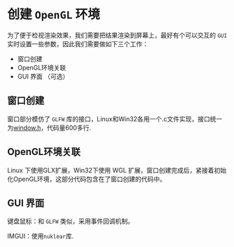 创建 `OpenGL` 环境
===========================

为了便于检视渲染效果，我们需要把结果渲染到屏幕上，最好有个可以交互的 `GUI` 实时设置一些参数，因此我们需要做如下三个工作：

 * 窗口创建
 * OpenGL环境关联
 * GUI 界面 （可选）

 ## 窗口创建
窗口部分模仿了 `GLFW` 库的接口，Linux和Win32各用一个.c文件实现，接口统一为[window.h](../src/window.h)，代码量600多行.

 ## OpenGL环境关联
Linux 下使用GLX扩展，Win32下使用 WGL 扩展，窗口创建完成后，紧接着初始化OpenGL环境，这部分代码包含在了窗口创建的代码中。

 ## GUI 界面
键盘鼠标：和 `GLFW` 类似，采用事件回调机制。

IMGUI：使用`nuklear`库.



